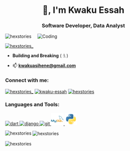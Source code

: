 <h1 align="center"> 👋, I'm Kwaku Essah</h1>
<h3 align="center">Software Developer, Data Analyst</h3>
<img align="right" alt="Coding" width="400" src="https://cdn.dribbble.com/users/1019864/screenshots/3079099/codeloop.gif">

<p align="left"> <img src="https://komarev.com/ghpvc/?username=hexstories&label=Profile%20views&color=0e75b6&style=flat" alt="hexstories" /> </p>

<p align="left"> <a href="https://twitter.com/hexstories_" target="blank"><img src="https://img.shields.io/twitter/follow/hexstories_?logo=twitter&style=for-the-badge" alt="hexstories_" /></a> </p>


-   **Building and Breaking** (  :\  ) 


- 📫  **kwakuasihene@gmail.com**

  


<h3 align="left">Connect with me:</h3>
<p align="left">
<a href="https://twitter.com/hexstories_" target="blank"><img align="center" src="https://raw.githubusercontent.com/rahuldkjain/github-profile-readme-generator/master/src/images/icons/Social/twitter.svg" alt="hexstories_" height="30" width="40" /></a>
<a href="https://linkedin.com/in/kwaku-essah" target="blank"><img align="center" src="https://raw.githubusercontent.com/rahuldkjain/github-profile-readme-generator/master/src/images/icons/Social/linked-in-alt.svg" alt="kwaku-essah" height="30" width="40" /></a>
<a href="https://instagram.com/hexstories" target="blank"><img align="center" src="https://raw.githubusercontent.com/rahuldkjain/github-profile-readme-generator/master/src/images/icons/Social/instagram.svg" alt="hexstories" height="30" width="40" /></a>
</p>

<h3 align="left">Languages and Tools:</h3>
<p align="left"> <a href="https://dart.dev" target="_blank" rel="noreferrer"> <img src="https://www.vectorlogo.zone/logos/dartlang/dartlang-icon.svg" alt="dart" width="40" height="40"/> </a> <a href="https://www.djangoproject.com/" target="_blank" rel="noreferrer"> <img src="https://cdn.worldvectorlogo.com/logos/django.svg" alt="django" width="40" height="40"/> </a> <a href="https://git-scm.com/" target="_blank" rel="noreferrer"> <img src="https://www.vectorlogo.zone/logos/git-scm/git-scm-icon.svg" alt="git" width="40" height="40"/> </a> <a href="https://www.mysql.com/" target="_blank" rel="noreferrer"> <img src="https://raw.githubusercontent.com/devicons/devicon/master/icons/mysql/mysql-original-wordmark.svg" alt="mysql" width="40" height="40"/> </a> <a href="https://www.python.org" target="_blank" rel="noreferrer"> <img src="https://raw.githubusercontent.com/devicons/devicon/master/icons/python/python-original.svg" alt="python" width="40" height="40"/> </a> </p>

<p><img align="left" src="https://github-readme-stats.vercel.app/api/top-langs?username=hexstories&show_icons=true&locale=en&layout=compact" alt="hexstories" /></p>

<p>&nbsp;<img align="center" src="https://github-readme-stats.vercel.app/api?username=hexstories&show_icons=true&locale=en" alt="hexstories" /></p>

<p><img align="center" src="https://github-readme-streak-stats.herokuapp.com/?user=hexstories&" alt="hexstories" /></p>




